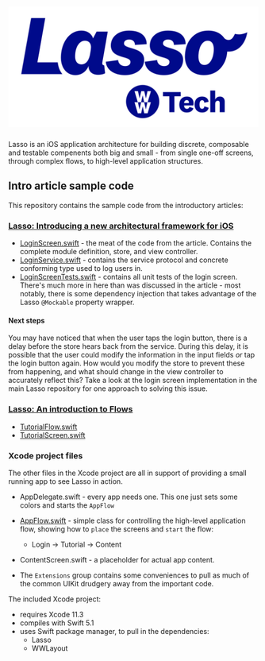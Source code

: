 <h1 align="center"><img src="docs/images/Lasso_Logo.svg" alt="Lasso" /></h1>

Lasso is an iOS application architecture for building discrete, composable and testable compenents both big and small - from single one-off screens, through complex flows, to high-level application structures.

## Intro article sample code

This repository contains the sample code from the introductory articles:

### [Lasso: Introducing a new architectural framework for iOS](https://github.com/ww-tech/lasso/blob/master/docs/Lasso-Introduction-part1.md)

- [LoginScreen.swift](Sources/Screens/LoginScreen.swift) - the meat of the code from the article.  Contains the complete module definition, store, and view controller.
- [LoginService.swift](Sources/Services/LoginService.swift) - contains the service protocol and concrete conforming type used to log users in.
- [LoginScreenTests.swift](Tests/LoginScreenTests.swift) - contains all unit tests of the login screen.  There's much more in here than was discussed in the article - most notably, there is some dependency injection that takes advantage of the Lasso `@Mockable` property wrapper.

#### Next steps
You may have noticed that when the user taps the login button, there is a delay before the store hears back from the service.  During this delay, it is possible that the user could modify the information in the input fields _or_ tap the login button again.  How would you modify the store to prevent these from happening, and what should change in the view controller to accurately reflect this?  Take a look at the login screen implementation in the main Lasso repository for one approach to solving this issue.

### [Lasso: An introduction to Flows](https://github.com/ww-tech/lasso/blob/master/docs/Lasso-FlowsIntro.md)

  - [TutorialFlow.swift](Sources/Flows/TutorialFlow.swift)
  - [TutorialScreen.swift](Sources/Screens/TutorialScreen.swift)



### Xcode project files

The other files in the Xcode project are all in support of providing a small running app to see Lasso in action.

- AppDelegate.swift - every app needs one.  This one just sets some colors and starts the `AppFlow`

-  [AppFlow.swift](Sources/AppFlow.swift) - simple class for controlling the high-level application flow, showing how to `place` the screens and `start` the flow:  
   - Login -> Tutorial -> Content

- ContentScreen.swift - a placeholder for actual app content.

- The `Extensions` group contains some conveniences to pull as much of the common UIKit drudgery away from the important code.



The included Xcode project:

- requires Xcode 11.3
- compiles with Swift 5.1
- uses Swift package manager, to pull in the dependencies:
  - Lasso
  - WWLayout

